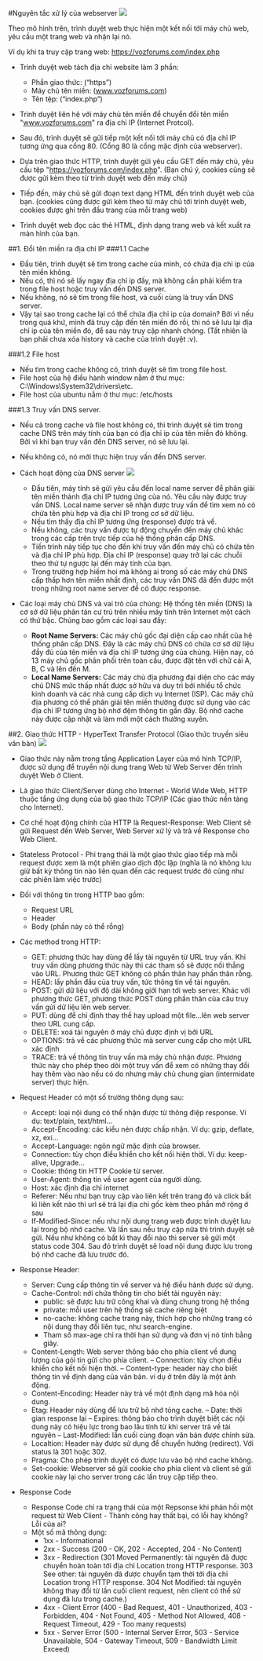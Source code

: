 #Nguyên tắc xử lý của webserver
![](http://static.howstuffworks.com/gif/webserver-basic-sm.gif)

Theo mô hình trên, trình duyệt web thực hiện một kết nối tới máy chủ web, yêu cầu một trang web và nhận lại nó.

Ví dụ khi ta truy cập trang web: https://vozforums.com/index.php

* Trình duyệt web tách địa chỉ website làm 3 phần:
    * Phần giao thức: (“https”)
    * Máy chủ tên miền: (www.vozforums.com)
    * Tên tệp: (“index.php”)

* Trình duyệt liên hệ với máy chủ tên miền để chuyển đổi tên miền "www.vozforums.com" ra địa chỉ IP (Internet Protcol).
* Sau đó, trình duyệt sẽ gửi tiếp một kết nối tới máy chủ có địa chỉ IP tương ứng qua cổng 80. (Cổng 80 là cổng mặc định của webserver).
* Dựa trên giao thức HTTP, trình duyệt gửi yêu cầu GET đến máy chủ, yêu cầu tệp "https://vozforums.com/index.php". (Bạn chú ý, cookies cũng sẽ được gửi kèm theo từ trình duyệt web đến máy chủ)
* Tiếp đến, máy chủ sẽ gửi đoạn text dạng HTML đến trình duyệt web của bạn. (cookies cũng được gửi kèm theo từ máy chủ tới trình duyệt web, cookies được ghi trên đầu trang của mỗi trang web)
* Trình duyệt web đọc các thẻ HTML, định dạng trang web và kết xuất ra màn hình của bạn.

##1. Đổi tên miền ra địa chỉ IP
###1.1 Cache

* Đầu tiên, trình duyệt sẽ tìm trong cache của mình, có chứa địa chỉ ip của tên miền không. 
* Nếu có, thì nó sẽ lấy ngay địa chỉ ip đấy, mà không cần phải kiểm tra trong file host hoặc truy vấn đến DNS server.
* Nếu không, nó sẽ tìm trong file host, và cuối cùng là truy vấn DNS server.
* Vậy tại sao trong cache lại có thể chứa địa chỉ ip của domain? Bởi vì nếu trong quá khứ, mình đã truy cập đến
tên miền đó rồi, thì nó sẽ lưu lại địa chỉ ip của tên miền đó, để sau này truy cập nhanh chóng. (Tất nhiên là bạn
phải chưa xóa history và cache của trình duyệt :v).

###1.2 File host
* Nếu tìm trong cache không có, trình duyệt sẽ tìm trong file host.
* File host của hệ điều hành window nằm ở thư mục: C:\Windows\System32\drivers\etc. 
* File host của ubuntu nằm ở thư mục: /etc/hosts

###1.3 Truy vấn DNS server.
* Nếu cả trong cache và file host không có, thì trình duyệt sẽ tìm trong cache DNS trên máy tính của bạn có
địa chỉ ip của tên miền đó không. Bởi vì khi bạn truy vấn đến DNS server, nó sẽ lưu lại.
* Nếu không có, nó mới thực hiện truy vấn đến DNS server. 
* Cách hoạt động của DNS server
![](http://dotnet.edu.vn/Upload/Blog/2013/2013/Thang10_2013/How_DNS_Works.jpg)

	* Đầu tiên, máy tính sẽ gửi yêu cầu đến local name server để phân giải tên miền thành địa chỉ IP tương ứng của nó. Yêu cầu này được truy vấn DNS. Local name server sẽ nhận được truy vấn để tìm xem nó có chứa tên phù hợp và địa chỉ IP trong cơ sở dữ liệu.
	* Nếu tìm thấy địa chỉ IP tương ứng (response) được trả về.
	* Nếu không, các truy vấn được tự động chuyển đến máy chủ khác trong các cấp trên trực tiếp của hệ thống phân cấp DNS.
	* Tiến trình này tiếp tục cho đến khi truy vấn đến máy chủ có chứa tên và địa chỉ IP phù hợp. Địa chỉ IP (response) quay trở lại các chuỗi theo thứ tự ngược lại đến máy tính của bạn.
	* Trong trường hợp hiếm hoi mà không ai trong số các máy chủ DNS cấp thấp hơn tên miền nhất định, các truy vấn DNS đã đến được một trong những root name server để có được response.

* Các loại máy chủ DNS và vai trò của chúng:
Hệ thống tên miền (DNS) là cơ sở dữ liệu phân tán cư trú trên nhiều máy tính trên Internet một cách có thứ bậc. Chúng bao gồm các loại sau đây:
	
	* **Root Name Servers:** Các máy chủ gốc đại diện cấp cao nhất của hệ thống phân cấp DNS. Đây là các máy chủ DNS có chứa cơ sở dữ liệu đầy đủ của tên miền và địa chỉ IP tương ứng của chúng. Hiện nay, có 13 máy chủ gốc phân phối trên toàn cầu, được đặt tên với chữ cái A, B, C và lên đến M.
	* **Local Name Servers:** Các máy chủ địa phương đại diện cho các máy chủ DNS mức thấp nhất được sở hữu và duy trì bởi nhiều tổ chức kinh doanh và các nhà cung cấp dịch vụ Internet (ISP). Các máy chủ địa phương có thể phân giải tên miền thường được sử dụng vào các địa chỉ IP tương ứng bộ nhớ đệm thông tin gần đây. Bộ nhớ cache này được cập nhật và làm mới một cách thường xuyên.

##2. Giao thức HTTP - HyperText Transfer Protocol (Giao thức truyền siêu văn bản)
![](http://2.bp.blogspot.com/-3I7YA-5vrN0/UsLuvYJWclI/AAAAAAAABq4/L7IGV6gHH14/s320/http-header.jpg)

* Giao thức này nằm trong tầng Application Layer của mô hình TCP/IP, được sử dụng để truyền nội dung trang Web từ Web Server đến trình duyệt Web ở Client.
* Là giao thức Client/Server dùng cho Internet - World Wide Web, HTTP thuộc tầng ứng dụng của bộ giao thức TCP/IP (Các giao thức nền tảng cho Internet).
* Cơ chế hoạt động chính của HTTP là Request-Response: Web Client sẽ gửi Request đến Web Server, Web Server xử lý và trả về Response cho Web Client.
* Stateless Protocol - Phi trạng thái là một giao thức giao tiếp mà mỗi request được xem là một phiên giao dịch độc lập (nghĩa là nó không lưu giữ bất kỳ thông tin nào liên quan đến các request trước đó cũng như các phiên làm việc trước) 
* Đối với thông tin trong HTTP bao gồm:
	+ Request URL
	+ Header
	+ Body (phần này có thể rỗng)


* Các method trong HTTP:
	+ GET: phương thức hay dùng để lấy tài nguyên từ URL truy vấn. Khi truy vấn dùng phương thức này thì các tham số sẽ được nối thẳng vào URL. Phương thức GET không có phần thân hay phần thân rỗng.
	+ HEAD: lấy phần đầu của truy vấn, tức thông tin về tài nguyên.
	+ POST: gửi dữ liệu với độ dài không giới hạn tới web server. Khác với phương thức GET, phương thức POST dùng phần thân của câu truy vấn gửi dữ liệu lên web server.
	+ PUT: dùng để chỉ định thay thế hay upload một file…lên web server theo URL cung cấp.
	+ DELETE: xoá tài nguyên ở máy chủ được định vị bởi URL
	+ OPTIONS: trả về các phương thức mà server cung cấp cho một URL xác định
	+ TRACE: trả về thông tin truy vấn mà máy chủ nhận được. Phương thức này cho phép theo dõi một truy vấn để xem có những thay đổi hay thêm vào nào nếu có do nhưng máy chủ chung gian (intermidate server) thực hiện.


* Request Header có một số trường thông dụng sau:
    + Accept: loại nội dung có thể nhận được từ thông điệp response. Ví dụ: text/plain, text/html…
    + Accept-Encoding: các kiểu nén được chấp nhận. Ví dụ: gzip, deflate, xz, exi…
	+ Accept-Language: ngôn ngữ mặc định của browser.
    + Connection: tùy chọn điều khiển cho kết nối hiện thời. Ví dụ: keep-alive, Upgrade…
    + Cookie: thông tin HTTP Cookie từ server.
    + User-Agent: thông tin về user agent của người dùng.
	+ Host: xác định địa chỉ internet
	+ Referer: Nếu như bạn truy cập vào liên kết trên trang đó và click bất kì liên kết nào thì url sẽ trả lại địa chỉ gốc kèm theo phần mở rộng ở sau
	+ If-Modified-Since: nếu như nội dung trang web được trình duyệt lưu lại trong bộ nhớ cache. Và lần sau nếu truy cập nữa thì trình duyệt sẽ gửi. Nếu như không có bất kì thay đổi nào thì server sẽ gửi một status code 304. Sau đó trình duyệt sẽ load nội dung được lưu trong bộ nhớ cache đã lưu trước đó.


* Response Header:
	- Server: Cung cấp thông tin về server và hệ điều hành được sử dụng.
	- Cache-Control: nới chứa thông tin cho biết tài nguyên này:
		+ public: sẽ được lưu trữ công khai và dùng chung trong hệ thống 
		+ private: mỗi user trên hệ thống sẽ cache riêng biệt 
		+ no-cache: không cache trang này, thích hợp cho những trang có nội dung thay đổi liên tục, như search-engine.
		+ Tham số max-age chỉ ra thời hạn sử dụng và đơn vị nó tính bằng giây.
	- Content-Length: Web server thông báo cho phía client về dung lượng của gói tin gửi cho phía client. 
	– Connection: tùy chọn điều khiển cho kết nối hiện thời.
	– Content-type: header này cho biết thông tin về định dạng của văn bản. ví dụ ở trên đây là một ảnh động.
	- Content-Encoding: Header này trả về một định dạng mã hóa nội dung.
	- Etag: Header này dùng để lưu trữ bộ nhớ tỏng cache.
	– Date: thời gian response lại
	– Expires: thông báo cho trình duyệt biết các nội dung này có hiệu lực trong bao lâu tính từ khi server trả về tài nguyên
	– Last-Modified: lần cuối cùng đoạn văn bản được chỉnh sửa.
	- Localtion: Header này được sử dụng để chuyển hướng (redirect). Với status là 301 hoặc 302.
	- Pragma: Cho phép trình duyệt có được lưu vào bộ nhớ cache không.
	- Set-cookie: Webserver sẽ gửi cookie cho phía client và client sẽ gửi cookie này lại cho server trong các lần truy cập tiếp theo.


* Response Code
	- Response Code chỉ ra trạng thái của một Repsonse khi phản hồi một request từ Web Client - Thành công hay thất bại, có lỗi hay không? Lỗi của ai?
	- Một số mã thông dụng: 
		+ 1xx - Informational
		+ 2xx - Success (200 - OK, 202 - Accepted, 204 - No Content)
		+ 3xx - Redirection (301 Moved Permanently: tài nguyên đã được chuyển hoàn toàn tới địa chỉ Location trong HTTP response. 303 See other: tài nguyên đã được chuyển tạm thời tới địa chỉ Location trong HTTP response. 304 Not Modified: tài nguyên không thay đổi từ lần cuối client request, nên client có thể sử dụng đã lưu trong cache.)
		+ 4xx - Client Error (400 - Bad Request, 401 - Unauthorized, 403 - Forbidden, 404 - Not Found, 405 - Method Not Allowed, 408 - Request Timeout, 429 - Too many requests)
		+ 5xx - Server Error (500 - Internal Server Error, 503 - Service Unavailable, 504 - Gateway Timeout, 509 - Bandwidth Limit Exceed)
